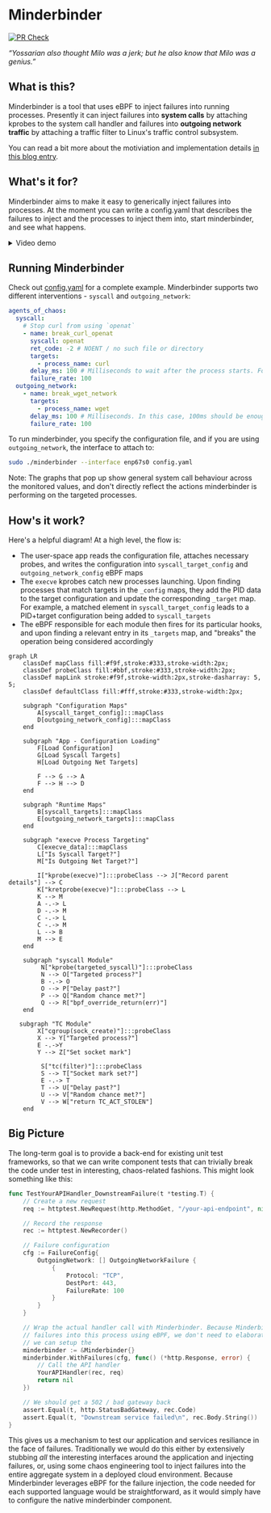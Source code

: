# Minderbinder

[![PR Check](https://github.com/scottgerring/minderbinder/actions/workflows/ci.yaml/badge.svg)](https://github.com/scottgerring/minderbinder/actions/workflows/ci.yaml)

_“Yossarian also thought Milo was a jerk; but he also know that Milo was a genius.”_

## What is this?
Minderbinder is a tool that uses eBPF to inject failures into running processes. 
Presently it can inject failures into **system calls** by attaching kprobes to the system call handler and failures into **outgoing network traffic** by attaching a traffic filter to Linux's traffic control subsystem. 

You can read a bit more about the motiviation and implementation details [in this blog entry](https://blog.scottgerring.com/introducing-minderbinder/ ). 

## What's it for?
Minderbinder aims to make it easy to generically inject failures into processes. At the moment you can write a config.yaml that describes the failures to inject and the processes to inject them into, start minderbinder, and see what happens. 

<details>
<summary>Video demo</summary>
	
[demo](https://github.com/user-attachments/assets/73cc8c3e-c447-4e0f-95c4-2e15d3f5fe70)

</details>

## Running Minderbinder
Check out [config.yaml](config.yaml) for a complete example. Minderbinder supports two different interventions - `syscall` and `outgoing_network`:

```yaml
agents_of_chaos:
  syscall:  
    # Stop curl from using `openat`
    - name: break_curl_openat
      syscall: openat
      ret_code: -2 # NOENT / no such file or directory
      targets:
        - process_name: curl
      delay_ms: 100 # Milliseconds to wait after the process starts. For openat, this gives the process a chance to start properly.
      failure_rate: 100
  outgoing_network:
    - name: break_wget_network
      targets:
        - process_name: wget
      delay_ms: 100 # Milliseconds. In this case, 100ms should be enough to get a DNS request through for the endpoint, before breaking the actual transfer to the HTTP server
      failure_rate: 100      
```

To run minderbinder, you specify the configuration file, and if you are using `outgoing_network`, the interface to attach to:
 ```bash
sudo ./minderbinder --interface enp67s0 config.yaml
```

Note: The graphs that pop up show general system call behaviour across the monitored values, and don't directly reflect the
actions minderbinder is performing on the targeted processes.

## How's it work?

Here's a helpful diagram! At a high level, the flow is:

* The user-space app reads the configuration file, attaches necessary probes, and writes the configuration into `syscall_target_config` and `outgoing_network_config` eBPF maps
* The `execve` kprobes catch new processes launching. Upon finding processes that match targets in the `_config` maps, they add the PID data to the target configuration and update the corresponding `_target` map. For example, a matched element in `syscall_target_config` leads to a PID+target configuration being added to `syscall_targets`
* The eBPF responsible for each module then fires for its particular hooks, and upon finding a relevant entry in its `_targets` map, and "breaks" the operation being considered accordingly

```mermaid
graph LR
    classDef mapClass fill:#f9f,stroke:#333,stroke-width:2px;
    classDef probeClass fill:#bbf,stroke:#333,stroke-width:2px;
    classDef mapLink stroke:#f9f,stroke-width:2px,stroke-dasharray: 5, 5;
    classDef defaultClass fill:#fff,stroke:#333,stroke-width:2px;

    subgraph "Configuration Maps"
        A[syscall_target_config]:::mapClass
        D[outgoing_network_config]:::mapClass
    end

    subgraph "App - Configuration Loading"
        F[Load Configuration]
        G[Load Syscall Targets]
        H[Load Outgoing Net Targets]

        F --> G --> A
        F --> H --> D
    end 

    subgraph "Runtime Maps"
        B[syscall_targets]:::mapClass
        E[outgoing_network_targets]:::mapClass
    end

    subgraph "execve Process Targeting"
        C[execve_data]:::mapClass
        L["Is Syscall Target?"]
        M["Is Outgoing Net Target?"]

        I["kprobe(execve)"]:::probeClass --> J["Record parent details"] --> C
        K["kretprobe(execve)"]:::probeClass --> L
        K --> M
        A -.-> L
        D -.-> M
        C -.-> L
        C -.-> M
        L --> B
        M --> E
    end

    subgraph "syscall Module"
         N["kprobe(targeted_syscall)"]:::probeClass 
         N --> O["Targeted process?"]
         B -.-> O
         O --> P["Delay past?"]
         P --> Q["Random chance met?"]
         Q --> R["bpf_override_return(err)"]
    end

   subgraph "TC Module"
        X["cgroup(sock_create)"]:::probeClass
        X --> Y["Targeted process?"]
        E -.->Y
        Y --> Z["Set socket mark"]

         S["tc(filter)"]:::probeClass 
         S --> T["Socket mark set?"]
         E -.-> T
         T --> U["Delay past?"]
         U --> V["Random chance met?"]
         V --> W["return TC_ACT_STOLEN"]
    end
```


## Big Picture

The long-term goal is to provide a back-end for existing unit test frameworks, so that we can write component tests that can trivially break the code under test in interesting, chaos-related fashions. This might look something like this:

```go
func TestYourAPIHandler_DownstreamFailure(t *testing.T) {
	// Create a new request
	req := httptest.NewRequest(http.MethodGet, "/your-api-endpoint", nil)

	// Record the response
	rec := httptest.NewRecorder()

	// Failure configuration
	cfg := FailureConfig{
		OutgoingNetwork: [] OutgoingNetworkFailure {
            {
                Protocol: "TCP",
                DestPort: 443,
                FailureRate: 100
            }
        }
	}

	// Wrap the actual handler call with Minderbinder. Because Minderbinder is injecting
    // failures into this process using eBPF, we don't need to elaborately craft stubs here;
    // we can setup the 
    minderbinder := &Minderbinder{}
	minderbinder.WithFailures(cfg, func() (*http.Response, error) {
		// Call the API handler
		YourAPIHandler(rec, req)
		return nil
	})

	// We should get a 502 / bad gateway back
	assert.Equal(t, http.StatusBadGateway, rec.Code)
	assert.Equal(t, "Downstream service failed\n", rec.Body.String())
}

```

This gives us a mechanism to test our application and services resiliance in the face of failures. Traditionally we would do this either by extensively stubbing _all_ the interesting interfaces around the application and injecting failures, or, using some chaos engineering tool to inject failures into the entire aggregate system in a deployed cloud environment. Because Minderbinder leverages eBPF for the failure injection, the code needed for each supported language would be straightforward, as it would simply have to configure the native minderbinder component.

